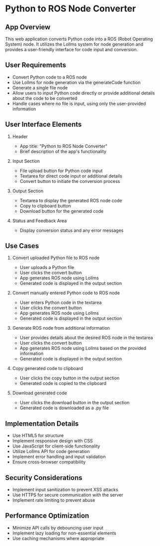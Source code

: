 # Python to ROS Node Converter

## App Overview
This web application converts Python code into a ROS (Robot Operating System) node. It utilizes the Lollms system for node generation and provides a user-friendly interface for code input and conversion.

## User Requirements
- Convert Python code to a ROS node
- Use Lollms for node generation via the generateCode function
- Generate a single file node
- Allow users to input Python code directly or provide additional details about the code to be converted
- Handle cases where no file is input, using only the user-provided information

## User Interface Elements
1. Header
   - App title: "Python to ROS Node Converter"
   - Brief description of the app's functionality

2. Input Section
   - File upload button for Python code input
   - Textarea for direct code input or additional details
   - Convert button to initiate the conversion process

3. Output Section
   - Textarea to display the generated ROS node code
   - Copy to clipboard button
   - Download button for the generated code

4. Status and Feedback Area
   - Display conversion status and any error messages

## Use Cases
1. Convert uploaded Python file to ROS node
   - User uploads a Python file
   - User clicks the convert button
   - App generates ROS node using Lollms
   - Generated code is displayed in the output section

2. Convert manually entered Python code to ROS node
   - User enters Python code in the textarea
   - User clicks the convert button
   - App generates ROS node using Lollms
   - Generated code is displayed in the output section

3. Generate ROS node from additional information
   - User provides details about the desired ROS node in the textarea
   - User clicks the convert button
   - App generates ROS node using Lollms based on the provided information
   - Generated code is displayed in the output section

4. Copy generated code to clipboard
   - User clicks the copy button in the output section
   - Generated code is copied to the clipboard

5. Download generated code
   - User clicks the download button in the output section
   - Generated code is downloaded as a .py file

## Implementation Details
- Use HTML5 for structure
- Implement responsive design with CSS
- Use JavaScript for client-side functionality
- Utilize Lollms API for code generation
- Implement error handling and input validation
- Ensure cross-browser compatibility

## Security Considerations
- Implement input sanitization to prevent XSS attacks
- Use HTTPS for secure communication with the server
- Implement rate limiting to prevent abuse

## Performance Optimization
- Minimize API calls by debouncing user input
- Implement lazy loading for non-essential elements
- Use caching mechanisms where appropriate